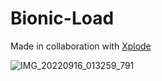 # Bionic-Load
Made in collaboration with  [Xplode](https://github.com/xplode-hax)

![IMG_20220916_013259_791](https://user-images.githubusercontent.com/83051653/190849545-3c85bf77-0b0b-43df-b50f-0b9988603593.jpg)
